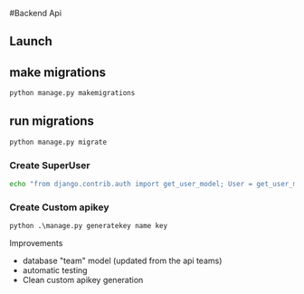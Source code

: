 #Backend Api
## Launch


## make migrations 
```py
python manage.py makemigrations
```

## run migrations
```py
python manage.py migrate
```

### Create SuperUser
```sh
echo "from django.contrib.auth import get_user_model; User = get_user_model(); User.objects.create_superuser('admin', 'admin@myproject.com', 'password')" | python manage.py shell
```

### Create Custom apikey
```py
python .\manage.py generatekey name key
```

Improvements
- database "team" model (updated from the api teams)
- automatic testing
- Clean custom apikey generation 